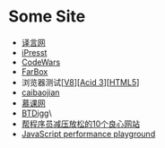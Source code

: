 Some Site
=========

+	[译言网](http://www.yeeyan.org/)
+	[iPresst](http://www.ipresst.com/)
+ [CodeWars](http://www.codewars.com/)
+ [FarBox](https://www.farbox.com/)
+ 浏览器测试[[V8](http://v8.googlecode.com/svn/data/benchmarks/v6/run.html)][[Acid 3](http://acid3.acidtests.org/)][[HTML5](
http://www.html5test.com/)]
+ [caibaojian](http://caibaojian.com/)
+ [慕课网](http://www.imooc.com/)
+ [BTDigg](https://btdigg.org/)\
+ [帮程序员减压放松的10个良心网站](http://blog.jobbole.com/76439/)
+ [JavaScript performance playground](http://jsperf.com/)
